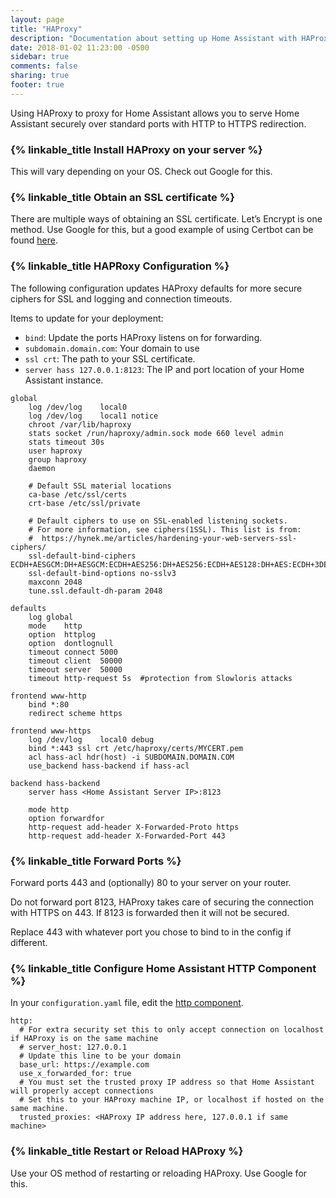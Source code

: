 ```yaml
---
layout: page
title: "HAProxy"
description: "Documentation about setting up Home Assistant with HAProxy"
date: 2018-01-02 11:23:00 -0500
sidebar: true
comments: false
sharing: true
footer: true
---
```


Using HAProxy to proxy for Home Assistant allows you to serve Home Assistant securely over standard ports with HTTP to HTTPS redirection.

### {% linkable_title Install HAProxy on your server %}

This will vary depending on your OS. Check out Google for this.

### {% linkable_title Obtain an SSL certificate %}

There are multiple ways of obtaining an SSL certificate. Let’s Encrypt is one method.
Use Google for this, but a good example of using Certbot can be found [here](https://www.digitalocean.com/community/tutorials/how-to-secure-haproxy-with-let-s-encrypt-on-ubuntu-12-04).

### {% linkable_title HAPRoxy Configuration %}

The following configuration updates HAProxy defaults for more secure ciphers for SSL and logging and connection
timeouts.

Items to update for your deployment:

 * `bind`: Update the ports HAProxy listens on for forwarding.
 * `subdomain.domain.com`: Your domain to use
 * `ssl crt`: The path to your SSL certificate.
 * `server hass 127.0.0.1:8123`: The IP and port location of your Home Assistant instance.

```text
global
	log /dev/log	local0
	log /dev/log	local1 notice
	chroot /var/lib/haproxy
	stats socket /run/haproxy/admin.sock mode 660 level admin
	stats timeout 30s
	user haproxy
	group haproxy
	daemon

	# Default SSL material locations
	ca-base /etc/ssl/certs
	crt-base /etc/ssl/private

	# Default ciphers to use on SSL-enabled listening sockets.
	# For more information, see ciphers(1SSL). This list is from:
	#  https://hynek.me/articles/hardening-your-web-servers-ssl-ciphers/
	ssl-default-bind-ciphers ECDH+AESGCM:DH+AESGCM:ECDH+AES256:DH+AES256:ECDH+AES128:DH+AES:ECDH+3DES:DH+3DES:RSA+AESGCM:RSA+AES:RSA+3DES:!aNULL:!MD5:!DSS
	ssl-default-bind-options no-sslv3
	maxconn 2048
	tune.ssl.default-dh-param 2048

defaults
	log	global
	mode	http
	option	httplog
	option	dontlognull
	timeout connect 5000
	timeout client  50000
	timeout server  50000
	timeout http-request 5s  #protection from Slowloris attacks

frontend www-http
	bind *:80
	redirect scheme https

frontend www-https
	log /dev/log	local0 debug
	bind *:443 ssl crt /etc/haproxy/certs/MYCERT.pem
	acl hass-acl hdr(host) -i SUBDOMAIN.DOMAIN.COM
	use_backend hass-backend if hass-acl
	
backend hass-backend
	server hass <Home Assistant Server IP>:8123

	mode http
	option forwardfor
	http-request add-header X-Forwarded-Proto https
	http-request add-header X-Forwarded-Port 443
```

### {% linkable_title Forward Ports %}

Forward ports 443 and (optionally) 80 to your server on your router.

Do not forward port 8123, HAProxy takes care of securing the connection with HTTPS on 443.
If 8123 is forwarded then it will not be secured.

Replace 443 with whatever port you chose to bind to in the config if different.

### {% linkable_title Configure Home Assistant HTTP Component %}

In your `configuration.yaml` file, edit the [http component](https://www.home-assistant.io/components/http/).

```text
http:
  # For extra security set this to only accept connection on localhost if HAProxy is on the same machine
  # server_host: 127.0.0.1
  # Update this line to be your domain
  base_url: https://example.com
  use_x_forwarded_for: true
  # You must set the trusted proxy IP address so that Home Assistant will properly accept connections
  # Set this to your HAProxy machine IP, or localhost if hosted on the same machine.
  trusted_proxies: <HAProxy IP address here, 127.0.0.1 if same machine>
```

### {% linkable_title Restart or Reload HAProxy %}

Use your OS method of restarting or reloading HAProxy. Use Google for this.
